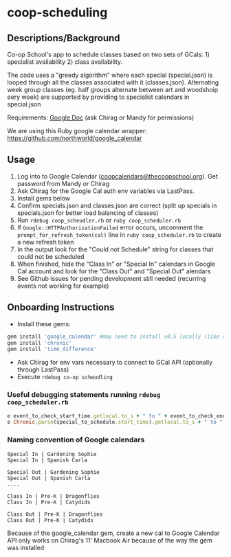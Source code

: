 # coop-scheduling

## Descriptions/Background

Co-op School's app to schedule classes based on two sets of GCals: 1) 
specialist availability 2) class availability. 

The code uses a "greedy algorithm" where each special (special.json) is looped through all the classes associated with it (classes.json). Alternating week group classes (eg. half groups alternate between art and woodshoip eery week) are supported by providing to specialist calendars in special.json

Requirements: [Google Doc](https://docs.google.com/document/d/1qBIYSTEUu-8jmeWuvZ9mrWTmkWM_LXEiKnJtz40smLU/edit#) (ask Chirag or Mandy for permissions)

We are using this Ruby google calendar wrapper: https://github.com/northworld/google_calendar

## Usage

1. Log into to Google Calendar (coopcalendars@thecoopschool.org). Get password from Mandy or Chirag
1. Ask Chirag for the Google Cal auth env variables via LastPass. 
1. Install gems below
1. Confirm specials.json and classes.json are correct (split up specials in specials.json for better load balancing of classes)
1. Run `rdebug coop_scheudler.rb` or `ruby coop_scheduler.rb`
1. If `Google::HTTPAuthorizationFailed` error occurs, uncomment the `prompt_for_refresh_token(cal)` line in `ruby coop_scheduler.rb` to create a new refresh token
1. In the output look for the "Could not Schedule" string for classes that could not be scheduled
1. When finished, hide the "Class In" or "Special In" calendars in Google Cal account and look for the "Class Out" and "Special Out" alendars
1. See Github issues for pending development still needed (recurring events not working for example)

## Onboarding Instructions

* Install these gems:

```ruby
gem install 'google_calendar' #may need to install v0.5 locally (like on Chirag's 11' Mackbook air)
gem install 'chronic'
gem install 'time_difference'
```
* Ask Chirag for env vars necessary to connect to GCal API (optionally through LastPass)
* Execute `rdebug co-op scheudling`


### Useful debugging statements running `rdebug coop_scheduler.rb`

```ruby
e event_to_check_start_time.getlocal.to_s + " to " + event_to_check_end_time.getlocal.to_s
e Chronic.parse(special_to_schedule.start_time).getlocal.to_s + " to " + Chronic.parse(special_to_schedule.end_time).getlocal.to_s
```

### Naming convention of Google calendars

```
Special In | Gardening Sophie
Special In | Spanish Carla

Special Out | Gardening Sophie
Special Out | Spanish Carla
....

Class In | Pre-K | Dragonflies
Class In | Pre-K | Catydids

Class Out | Pre-K | Dragonflies
Class Out | Pre-K | Catydids
```

Because of the google_calendar gem, create a new cal to Google Calendar API only works on Chirag's 11' Macbook Air because of the way the gem was installed
